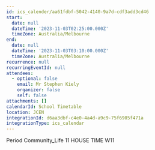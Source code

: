 ```yaml
---
id: ics_calender/aa61fdbf-5042-4140-9a7d-cdf3add3cd46
start:
  date: null
  dateTime: '2023-11-03T02:25:00.000Z'
  timeZone: Australia/Melbourne
end:
  date: null
  dateTime: '2023-11-03T03:10:00.000Z'
  timeZone: Australia/Melbourne
recurrence: null
recurringEventId: null
attendees:
  - optional: false
    email: Mr Stephen Kiely
    organizer: false
    self: false
attachments: []
calendarId: School Timetable
location: JCEN
integrationId: d6aa3dbf-c4e0-4a4d-a9c9-75f6905f471a
integrationType: ics_calendar
---
```

Period Community_Life
11 HOUSE TIME W11
